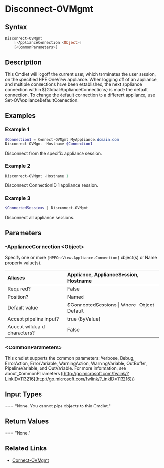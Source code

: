 ﻿---
description: Logoff from the appliance.
---

# Disconnect-OVMgmt

## Syntax

```powershell
Disconnect-OVMgmt
    [-ApplianceConnection <Object>]
    [<CommonParameters>]
```

## Description

This Cmdlet will logoff the current user, which terminates the user session, on the specified HPE OneView appliance.  When logging off of an appliance, and multiple connections have been established, the next appliance connection within ${Global:ApplianceConnections} is made the default connection.  To change the default connection to a different appliance, use Set-OVApplianceDefaultConnection.

## Examples

###  Example 1 

```powershell
$Connection1 = Connect-OVMgmt MyAppliance.domain.com
Disconnect-OVMgmt -Hostname $Connection1
```

Disconnect from the specific appliance session.

###  Example 2 

```powershell
Disconnect-OVMgmt -Hostname 1
```

Disconnect ConnectionID 1 appliance session.

###  Example 3 

```powershell
$ConnectedSessions | Disconnect-OVMgmt
```

Disconnect all appliance sessions.

## Parameters

### -ApplianceConnection &lt;Object&gt;

Specify one or more `[HPEOneView.Appliance.Connection]` object(s) or Name property value(s).

| Aliases | Appliance, ApplianceSession, Hostname |
| :--- | :--- |
| Required? | False |
| Position? | Named |
| Default value | $ConnectedSessions &vert; Where-Object Default |
| Accept pipeline input? | true (ByValue) |
| Accept wildcard characters? | False |

### &lt;CommonParameters&gt;

This cmdlet supports the common parameters: Verbose, Debug, ErrorAction, ErrorVariable, WarningAction, WarningVariable, OutBuffer, PipelineVariable, and OutVariable. For more information, see about\_CommonParameters \([http://go.microsoft.com/fwlink/?LinkID=113216](http://go.microsoft.com/fwlink/?LinkID=113216)\)

## Input Types

=== "None. You cannot pipe objects to this Cmdlet."
 

 

## Return Values

=== "None."
 

 

## Related Links

* [Connect-OVMgmt](connect-ovmgmt.md)
